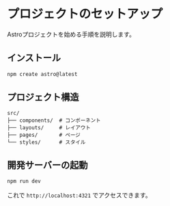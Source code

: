 # プロジェクトのセットアップ

Astroプロジェクトを始める手順を説明します。

## インストール

```bash
npm create astro@latest
```

## プロジェクト構造

```
src/
├── components/  # コンポーネント
├── layouts/     # レイアウト
├── pages/       # ページ
└── styles/      # スタイル
```

## 開発サーバーの起動

```bash
npm run dev
```

これで `http://localhost:4321` でアクセスできます。
